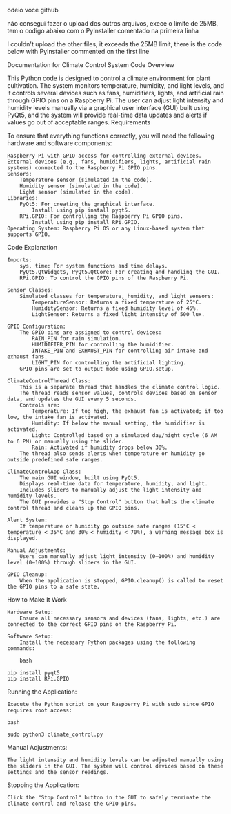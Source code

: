 odeio voce github 



não consegui fazer o upload dos outros arquivos, exece o limite de 25MB, tem o codigo abaixo com o PyInstaller comentado na primeira linha


I couldn't upload the other files, it exceeds the 25MB limit, there is the code below with PyInstaller commented on the first line




Documentation for Climate Control System Code
Overview

This Python code is designed to control a climate environment for plant cultivation. The system monitors temperature, humidity, and light levels, and it controls several devices such as fans, humidifiers, lights, and artificial rain through GPIO pins on a Raspberry Pi. The user can adjust light intensity and humidity levels manually via a graphical user interface (GUI) built using PyQt5, and the system will provide real-time data updates and alerts if values go out of acceptable ranges.
Requirements

To ensure that everything functions correctly, you will need the following hardware and software components:

    Raspberry Pi with GPIO access for controlling external devices.
    External devices (e.g., fans, humidifiers, lights, artificial rain systems) connected to the Raspberry Pi GPIO pins.
    Sensors:
        Temperature sensor (simulated in the code).
        Humidity sensor (simulated in the code).
        Light sensor (simulated in the code).
    Libraries:
        PyQt5: For creating the graphical interface.
            Install using pip install pyqt5.
        RPi.GPIO: For controlling the Raspberry Pi GPIO pins.
            Install using pip install RPi.GPIO.
    Operating System: Raspberry Pi OS or any Linux-based system that supports GPIO.

Code Explanation

    Imports:
        sys, time: For system functions and time delays.
        PyQt5.QtWidgets, PyQt5.QtCore: For creating and handling the GUI.
        RPi.GPIO: To control the GPIO pins of the Raspberry Pi.

    Sensor Classes:
        Simulated classes for temperature, humidity, and light sensors:
            TemperatureSensor: Returns a fixed temperature of 25°C.
            HumiditySensor: Returns a fixed humidity level of 45%.
            LightSensor: Returns a fixed light intensity of 500 lux.

    GPIO Configuration:
        The GPIO pins are assigned to control devices:
            RAIN_PIN for rain simulation.
            HUMIDIFIER_PIN for controlling the humidifier.
            INTAKE_PIN and EXHAUST_PIN for controlling air intake and exhaust fans.
            LIGHT_PIN for controlling the artificial lighting.
        GPIO pins are set to output mode using GPIO.setup.

    ClimateControlThread Class:
        This is a separate thread that handles the climate control logic.
        The thread reads sensor values, controls devices based on sensor data, and updates the GUI every 5 seconds.
        Controls are:
            Temperature: If too high, the exhaust fan is activated; if too low, the intake fan is activated.
            Humidity: If below the manual setting, the humidifier is activated.
            Light: Controlled based on a simulated day/night cycle (6 AM to 6 PM) or manually using the slider.
            Rain: Activated if humidity drops below 30%.
        The thread also sends alerts when temperature or humidity go outside predefined safe ranges.

    ClimateControlApp Class:
        The main GUI window, built using PyQt5.
        Displays real-time data for temperature, humidity, and light.
        Includes sliders to manually adjust the light intensity and humidity levels.
        The GUI provides a "Stop Control" button that halts the climate control thread and cleans up the GPIO pins.

    Alert System:
        If temperature or humidity go outside safe ranges (15°C < temperature < 35°C and 30% < humidity < 70%), a warning message box is displayed.

    Manual Adjustments:
        Users can manually adjust light intensity (0–100%) and humidity level (0–100%) through sliders in the GUI.

    GPIO Cleanup:
        When the application is stopped, GPIO.cleanup() is called to reset the GPIO pins to a safe state.

How to Make It Work

    Hardware Setup:
        Ensure all necessary sensors and devices (fans, lights, etc.) are connected to the correct GPIO pins on the Raspberry Pi.

    Software Setup:
        Install the necessary Python packages using the following commands:

        bash

    pip install pyqt5
    pip install RPi.GPIO

Running the Application:

    Execute the Python script on your Raspberry Pi with sudo since GPIO requires root access:

    bash

    sudo python3 climate_control.py

Manual Adjustments:

    The light intensity and humidity levels can be adjusted manually using the sliders in the GUI. The system will control devices based on these settings and the sensor readings.

Stopping the Application:

    Click the "Stop Control" button in the GUI to safely terminate the climate control and release the GPIO pins.
